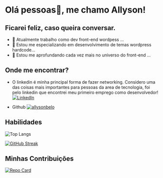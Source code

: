 # Olá pessoas👋, me chamo Allyson!
## Ficarei feliz, caso queira conversar.

- 🔭 Atualmente trabalho como dev front-end wordpess ...
- 🚀 Estou me especializando em desenvolvimento de temas wordpress hardcode...
- 🌱 Estou me aprofundando cada vez mais no universo do front-end ...

## Onde me encontrar?

- O linkedin é minha principal forma de fazer networking. Considero uma das coisas mais importantes para pessoas da area de tecnologia, foi pelo linkedin que encontrei meu primeiro emprego como desenvolvedor!
[![LinkedIn](https://img.shields.io/badge/LinkedIn-fff?style=social&logo=linkedin&logoColor=0a66c2)](https://www.linkedin.com/in/allysoncavalcante/)

- Github
[![allysonbelo](https://img.shields.io/badge/allysonbelo-fff?style=social&logo=github&logoColor=000)](https://github.com/allysonbelo)

## Habilidades

![Top Langs](https://github-readme-stats-git-masterrstaa-rickstaa.vercel.app/api/top-langs/?username=allysonbelo&layout=compact&bg_color=273849&border_color=fff&title_color=fff&text_color=41b883&card_width=500)

[![GitHub Streak](https://streak-stats.demolab.com?user=allysonbelo&theme=vue-dark&hide_border=true&locale=pt_BR&date_format=j%2Fn%5B%2FY%5D&card_width=500)](https://git.io/streak-stats)

## Minhas Contribuições

[![Repo Card](https://github-readme-stats.vercel.app/api/pin/?username=allysonbelo&repo=dio-lab-open-source&bg_color=273849&border_color=30A3DC&show_icons=true&icon_color=30A3DC&title_color=fff&text_color=41b883)](https://github.com/allysonbelo/dio-lab-open-source)